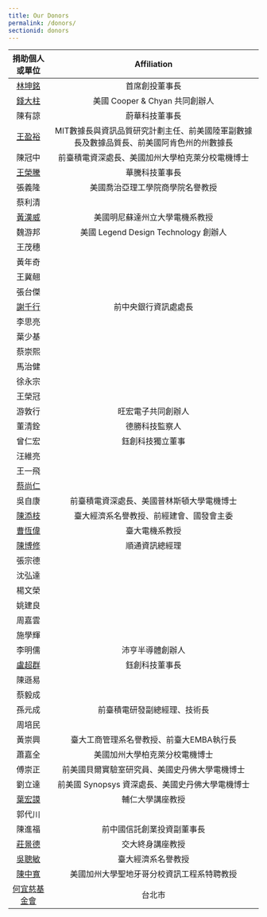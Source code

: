 ```yaml
---
title: Our Donors
permalink: /donors/
sectionid: donors
---
```


| 捐助個人或單位 | Affiliation |
|:-----:|:-----:|
| [林坤銘](/classmates/林坤銘) | 首席創投董事長 |
| [錢大柱](/classmates/錢大柱) | 美國 Cooper & Chyan 共同創辦人 |
| 陳有諒 | 蔚華科技董事長 |
| [王盈裕](/classmates/王盈裕/) | MIT數據長與資訊品質研究計劃主任、前美國陸軍副數據長及數據品質長、前美國阿肯色州的州數據長 |
| 陳冠中 | 前臺積電資深處長、美國加州大學柏克萊分校電機博士 |
| [王榮騰](/classmates/王榮騰/) | 華騰科技董事長 |
| 張義隆 | 美國喬治亞理工學院商學院名譽教授 |
| 蔡利清 | |
| [黃漢威](/classmates/黃漢威) | 美國明尼蘇達州立大學電機系教授 |
| 魏游邦 | 美國 Legend Design Technology 創辦人 |
| 王茂穗 | |
| 黃年奇 | |
| 王冀翹 | |
| 張台傑 | |
| [謝千行](/classmates/謝千行) | 前中央銀行資訊處處長 |
| 李思亮 | |
| 葉少基 | |
| 蔡崇熙 | |
| 馬治健 | |
| 徐永宗 | |
| 王榮冠 | |
| 游敦行 | 旺宏電子共同創辦人 |
| 董清銓 | 德勝科技監察人 |
| 曾仁宏 | 鈺創科技獨立董事 |
| 汪維亮 | |
| 王一飛 | |
| [蔡尚仁](/classmates/蔡尚仁) | |
| 吳自康 | 前臺積電資深處長、美國普林斯頓大學電機博士 |
| [陳添枝](/classmates/陳添枝/) | 臺大經濟系名譽教授、前經建會、國發會主委 |
| [曹恆偉](/classmates/曹恆偉) | 臺大電機系教授 |
| [陳博修](/classmates/陳博修) | 順通資訊總經理 |
| 張宗德 | |
| 沈弘達 | |
| 楊文榮 | |
| 姚建良 | |
| 周嘉雲 | |
| 施學輝 | |
| 李明儒 | 沛亨半導體創辦人 |
| [盧超群](/classmates/盧超群/) | 鈺創科技董事長 |
| 陳遜易 | |
| 蔡毅成 | |
| 孫元成 | 前臺積電研發副總經理、技術長 |
| 周培民 | |
| 黃崇興 | 臺大工商管理系名譽教授、前臺大EMBA執行長 |
| 蕭嘉全 | 美國加州大學柏克萊分校電機博士 |
| 傅崇正 | 前美國貝爾實驗室研究員、美國史丹佛大學電機博士 |
| 劉立達 | 前美國 Synopsys 資深處長、美國史丹佛大學電機博士 |
| [葉宏謨](/classmates/葉宏謨) | 輔仁大學講座教授 |
| 郭代川 | |
| 陳進福 | 前中國信託創業投資副董事長 |
| [莊景德](/classmates/莊景德/) | 交大終身講座教授 |
| [吳聰敏](/classmates/吳聰敏) | 臺大經濟系名譽教授 |
| [陳中寬](/classmates/陳中寬/) | 美國加州大學聖地牙哥分校資訊工程系特聘教授 |
| [何宜慈基金會](https://irvingthofoundation.github.io/) | 台北市 |

